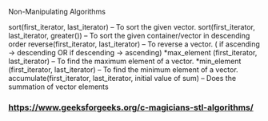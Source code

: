 Non-Manipulating Algorithms

sort(first_iterator, last_iterator) – To sort the given vector.
sort(first_iterator, last_iterator, greater<int>()) – To sort the given container/vector in descending order
reverse(first_iterator, last_iterator) – To reverse a vector. ( if ascending -> descending OR if descending -> ascending)
*max_element (first_iterator, last_iterator) – To find the maximum element of a vector.
*min_element (first_iterator, last_iterator) – To find the minimum element of a vector.
accumulate(first_iterator, last_iterator, initial value of sum) – Does the summation of vector elements

### https://www.geeksforgeeks.org/c-magicians-stl-algorithms/
